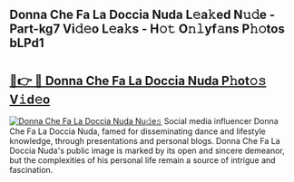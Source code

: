 ## Donna Che Fa La Doccia Nuda L𝚎a𝚔ed N𝚞𝚍e - Part-kg7 Vi𝚍𝚎o L𝚎a𝚔s - H𝚘𝚝 O𝚗𝚕yf𝚊ns P𝚑𝚘tos bLPd1

# <h2><a href="http://kfejxnb.oniu.top/?m=Donna+Che+Fa+La+Doccia+Nuda">🔗👉 🔴 Donna Che Fa La Doccia Nuda P𝚑ot𝚘𝚜 V𝚒d𝚎o</a></h2>

[![Donna Che Fa La Doccia Nuda Nu𝚍e𝚜](https://i.imgur.com/0qMVB7G.gif)](http://kfejxnb.oniu.top/?m=Donna+Che+Fa+La+Doccia+Nuda)
Social media influencer Donna Che Fa La Doccia Nuda, famed for disseminating dance and lifestyle knowledge, through presentations and personal blogs. Donna Che Fa La Doccia Nuda's public image is marked by its open and sincere demeanor, but the complexities of his personal life remain a source of intrigue and fascination.  
